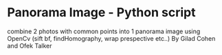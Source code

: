 # Panorama Image - Python script
combine 2 photos with common points into 1 panorama image using OpenCv (sift bf, findHomography, wrap prespective etc..)
By Gilad Cohen and Ofek Talker
